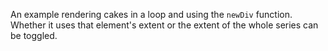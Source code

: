 An example rendering cakes in a loop and using the `newDiv` function. Whether it uses that element's extent or the extent of the whole series can be toggled.
